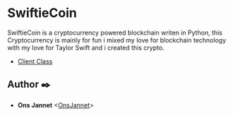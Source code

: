 # SwiftieCoin

SwiftieCoin is a cryptocurrency powered blockchain writen in Python, this Cryptocurrency is mainly for fun i mixed my love for blockchain technology with my love for Taylor Swift and i created this crypto. 

* [Client Class](./client.py)

## Author :black_nib:

* **Ons Jannet** <[OnsJannet](https://github.com/OnsJannet)>
